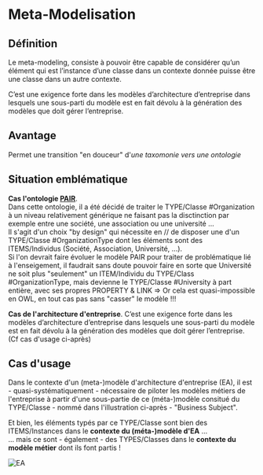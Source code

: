 Meta-Modelisation
==

Définition
-
Le meta-modeling, consiste à pouvoir être capable de considérer qu’un élément qui est l’instance d’une classe dans un contexte donnée puisse être une classe dans un autre contexte.  

C’est une exigence forte dans les modèles d’architecture d’entreprise dans lesquels une sous-parti du modèle est en fait dévolu à la génération des modèles que doit gérer l’entreprise.

Avantage
-
Permet une transition "en douceur" d'_une taxomonie vers une ontologie_

Situation emblématique
-
__Cas l'ontologie <a href="http://virtual-assembly.org/ontologies/pair/index-fr.html">PAIR</a>__.  
Dans cette ontologie, il a été décidé de traiter le TYPE/Classe #Organization à un niveau relativement générique ne faisant pas la disctinction par exemple entre une société, une association ou une université ...  
Il s'agit d'un choix "by design" qui nécessite en // de disposer une d'un TYPE/Classe #OrganizationType dont les éléments sont des ITEMS/Individus (Société, Association, Université, ...).  
Si l'on devrait faire évoluer le modèle PAIR pour traiter de problématique lié à l'enseigement, il faudrait sans doute pouvoir faire en sorte que Université ne soit plus "seulement" un ITEM/Individu du TYPE/Class #OrganizationType, mais devienne le TYPE/Classe #University à part entière, avec ses propres PROPERTY & LINK
=> Or cela est quasi-impossible en OWL, en tout cas pas sans "casser" le modèle !!!

__Cas de l'architecture d'entreprise__. 
C’est une exigence forte dans les modèles d’architecture d’entreprise dans lesquels une sous-parti du modèle est en fait dévolu à la génération des modèles que doit gérer l’entreprise. (Cf cas d'usage ci-après)

Cas d'usage
-
Dans le contexte d'un (meta-)modèle d'architecture d'entreprise (EA), il est - quasi-systématiquement - nécessaire de piloter les modèles métiers de l'entreprise à partir d'une sous-partie de ce (méta-)modèle consitué du TYPE/Classe - nommé dans l'illustration ci-après - "Business Subject".

Et bien, les éléments typés par ce TYPE/Classe sont bien des ITEMS/Instances dans le __contexte du (méta-)modèle d'EA__ ...   
... mais ce sont - également - des TYPES/Classes dans le __contexte du modèle métier__ dont ils font partis !

![EA](https://github.com/iPlumb3r/KeQuarks/blob/master/images/Meta-Modeling_EA.png)
